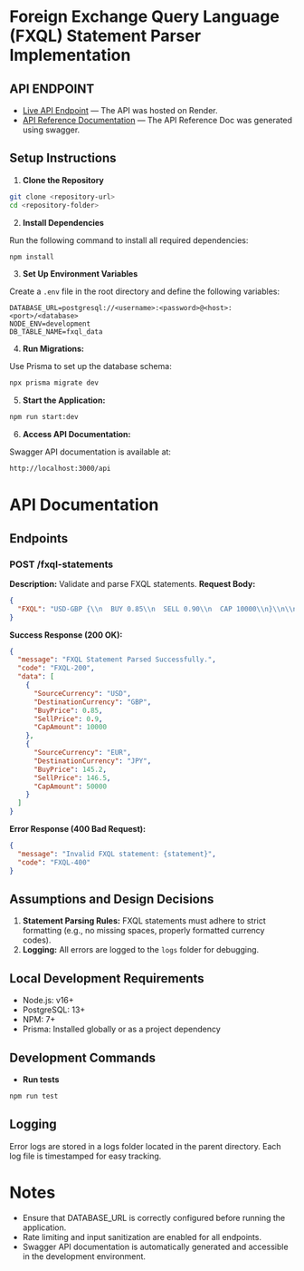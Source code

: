 # Foreign Exchange Query Language (FXQL) Statement Parser Implementation

## API ENDPOINT
- [Live API Endpoint](https://fxql-backend.onrender.com) &mdash; The API was hosted on Render.
- [API Reference Documentation](https://fxql-backend.onrender.com/api-docs) &mdash; The API Reference Doc was generated using swagger.

## Setup Instructions

1. **Clone the Repository**
  
```bash
git clone <repository-url>
cd <repository-folder>
```

2. **Install Dependencies**

Run the following command to install all required dependencies:

```bash
npm install
```

3. **Set Up Environment Variables**

Create a `.env` file in the root directory and define the following variables:

```plaintext
DATABASE_URL=postgresql://<username>:<password>@<host>:<port>/<database>
NODE_ENV=development
DB_TABLE_NAME=fxql_data
```

4. **Run Migrations:**

Use Prisma to set up the database schema:

```bash
npx prisma migrate dev  
```

5. **Start the Application:**

```bash
npm run start:dev  
```

6. **Access API Documentation:**

Swagger API documentation is available at:

```bash
http://localhost:3000/api
```  

# API Documentation

## Endpoints

### POST /fxql-statements

**Description:** Validate and parse FXQL statements.
**Request Body:**

```json
{  
  "FXQL": "USD-GBP {\\n  BUY 0.85\\n  SELL 0.90\\n  CAP 10000\\n}\\n\\nEUR-JPY {\\n  BUY 145.20\\n  SELL 146.50\\n  CAP 50000\\n"  
}  
```

**Success Response (200 OK):**

```json
{  
  "message": "FXQL Statement Parsed Successfully.",  
  "code": "FXQL-200",  
  "data": [  
    {  
      "SourceCurrency": "USD",  
      "DestinationCurrency": "GBP",  
      "BuyPrice": 0.85,  
      "SellPrice": 0.9,  
      "CapAmount": 10000  
    },  
    {  
      "SourceCurrency": "EUR",  
      "DestinationCurrency": "JPY",  
      "BuyPrice": 145.2,  
      "SellPrice": 146.5,  
      "CapAmount": 50000  
    }  
  ]  
}  
```

**Error Response (400 Bad Request):**

```json
{  
  "message": "Invalid FXQL statement: {statement}",  
  "code": "FXQL-400"  
}  
```

## Assumptions and Design Decisions

1. **Statement Parsing Rules:** FXQL statements must adhere to strict formatting (e.g., no missing spaces, properly formatted currency codes).
2. **Logging:** All errors are logged to the `logs` folder for debugging.

## Local Development Requirements

* Node.js: v16+
* PostgreSQL: 13+
* NPM: 7+
* Prisma: Installed globally or as a project dependency

## Development Commands

* **Run tests**

```bash
npm run test
```

## Logging

Error logs are stored in a logs folder located in the parent directory. Each log file is timestamped for easy tracking.

# Notes

* Ensure that DATABASE_URL is correctly configured before running the application.
* Rate limiting and input sanitization are enabled for all endpoints.
* Swagger API documentation is automatically generated and accessible in the development environment.